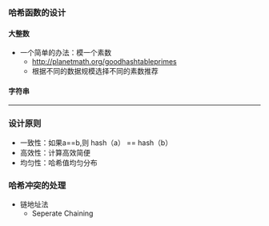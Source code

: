 ### 哈希函数的设计
#### 大整数
   - 一个简单的办法：模一个素数
        - http://planetmath.org/goodhashtableprimes
        - 根据不同的数据规模选择不同的素数推荐

#### 字符串



---

### 设计原则
- 一致性：如果a==b,则 hash（a） == hash（b）
- 高效性：计算高效简便
- 均匀性：哈希值均匀分布

### 哈希冲突的处理
- 链地址法
    - Seperate Chaining
    
   
